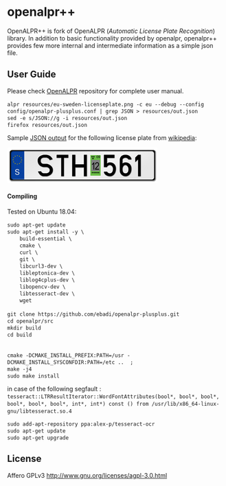 openalpr++
========

OpenALPR++ is fork of OpenALPR (*Automatic License Plate Recognition*) library. In addition to basic functionality provided by openalpr, openalpr++ provides few more internal and intermediate information as a simple json file.


User Guide
-----------
Please check [OpenALPR](https://github.com/openalpr/openalpr) repository for complete user manual.

```
alpr resources/eu-sweden-licenseplate.png -c eu --debug --config config/openalpr-plusplus.conf | grep JSON > resources/out.json
sed -e s/JSON://g -i resources/out.json
firefox resources/out.json
```

Sample [JSON output](reousrces/out.json) for the following license plate from [wikipedia](https://en.wikipedia.org/wiki/Vehicle_registration_plates_of_Europe):

![This is an image](resources/eu-sweden-licenseplate.png)

#### Compiling

Tested on Ubuntu 18.04:

```
sudo apt-get update
sudo apt-get install -y \
    build-essential \
    cmake \
    curl \
    git \
    libcurl3-dev \
    libleptonica-dev \
    liblog4cplus-dev \
    libopencv-dev \
    libtesseract-dev \
    wget

git clone https://github.com/ebadi/openalpr-plusplus.git
cd openalpr/src
mkdir build
cd build


cmake -DCMAKE_INSTALL_PREFIX:PATH=/usr -DCMAKE_INSTALL_SYSCONFDIR:PATH=/etc ..  ;
make -j4
sudo make install
```

in case of the following segfault : `tesseract::LTRResultIterator::WordFontAttributes(bool*, bool*, bool*, bool*, bool*, bool*, int*, int*) const () from /usr/lib/x86_64-linux-gnu/libtesseract.so.4`

```
sudo add-apt-repository ppa:alex-p/tesseract-ocr
sudo apt-get update
sudo apt-get upgrade
```



License
-------

Affero GPLv3
http://www.gnu.org/licenses/agpl-3.0.html



